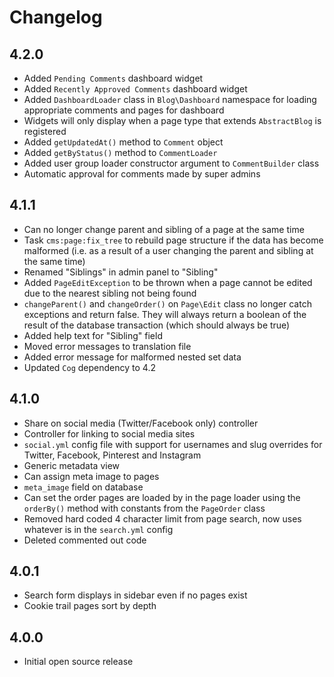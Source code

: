 # Changelog

## 4.2.0

- Added `Pending Comments` dashboard widget
- Added `Recently Approved Comments` dashboard widget
- Added `DashboardLoader` class in `Blog\Dashboard` namespace for loading appropriate comments and pages for dashboard
- Widgets will only display when a page type that extends `AbstractBlog` is registered
- Added `getUpdatedAt()` method to `Comment` object
- Added `getByStatus()` method to `CommentLoader`
- Added user group loader constructor argument to `CommentBuilder` class
- Automatic approval for comments made by super admins

## 4.1.1

- Can no longer change parent and sibling of a page at the same time
- Task `cms:page:fix_tree` to rebuild page structure if the data has become malformed (i.e. as a result of a user changing the parent and sibling at the same time)
- Renamed "Siblings" in admin panel to "Sibling"
- Added `PageEditException` to be thrown when a page cannot be edited due to the nearest sibling not being found
- `changeParent()` and `changeOrder()` on `Page\Edit` class no longer catch exceptions and return false. They will always return a boolean of the result of the database transaction (which should always be true)
- Added help text for "Sibling" field
- Moved error messages to translation file
- Added error message for malformed nested set data
- Updated `Cog` dependency to 4.2

## 4.1.0

- Share on social media (Twitter/Facebook only) controller
- Controller for linking to social media sites
- `social.yml` config file with support for usernames and slug overrides for Twitter, Facebook, Pinterest and Instagram
- Generic metadata view
- Can assign meta image to pages
- `meta_image` field on database
- Can set the order pages are loaded by in the page loader using the `orderBy()` method with constants from the `PageOrder` class
- Removed hard coded 4 character limit from page search, now uses whatever is in the `search.yml` config
- Deleted commented out code

## 4.0.1

- Search form displays in sidebar even if no pages exist
- Cookie trail pages sort by depth

## 4.0.0

- Initial open source release
